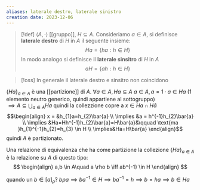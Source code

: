 ```yaml
---
aliases: laterale destro, laterale sinistro
creation date: 2023-12-06
---
```


>[!def]
>$\left< A, \cdot \right>$ [[gruppo]], $H \subseteq A$. Consideriamo $a \in A$, si definisce **laterale destro** di $H$ in $A$ il seguente insieme:
>$$Ha = \{ ha : h \in H \}$$
>In modo analogo si definisce il **laterale sinsitro** di $H$ in $A$
>$$ aH = \{ ah : h \in H \} $$


>[!oss]
>In generale il laterale destro e sinsitro non coincidono


$\{ Ha \}_{a \in A}$ è una [[partizione]] di $A$.
$\forall a \in A, Ha \subseteq A$
$a \in A, a = 1 \cdot a \in Ha$ (1 elemento neutro generico, quindi appartiene al sottogruppo)  
$\implies A \subseteq \bigcup_{a \in A} Ha$ quindi la collezzione copre a
$x \in Ha \cap H\bar{a}$
$$\begin{align}
x = &h_{1}a=h_{2}\bar{a} \\
\implies &a = h^{-1}h_{2}\bar{a} \\
\implies &Ha=Hh^{-1}h_{2}\bar{a}=H\bar{a}&\qquad \text{ma }h_{1}^{-1}h_{2}=h_{3} \in H \\
\implies&Ha=H\bar{a}
\end{align}$$
quindi $A$ è partizionato.

Una relazione di equivalenza che ha come partizione la collezione $\{ Ha \}_{a \in A}$ è la relazione su $A$ di questo tipo:
$$ \begin{align}
a,b \in A\quad a \rho b \iff ab^{-1} \in H
\end{align} $$

quando un $b \in [a]_{\rho}$? $b \rho a\implies ba^{-1} \in H \implies ba^{-1} = h \implies b = ha \implies b \in Ha$